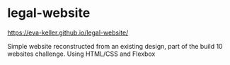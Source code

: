 # legal-website
https://eva-keller.github.io/legal-website/

Simple website reconstructed from an existing design, part of the build 10 websites challenge.
Using HTML/CSS and Flexbox
